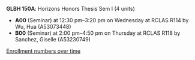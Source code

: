 **GLBH 150A**: Horizons Honors Thesis Sem I (4 units)

- **A00** (Seminar) at 12:30 pm–3:20 pm on Wednesday at RCLAS R114 by Wu, Hua (A53073448)
- **B00** (Seminar) at 2:00 pm–4:50 pm on Thursday at RCLAS R118 by Sanchez, Giselle (A53230749)

[Enrollment numbers over time](./GLBH150A.tsv)
